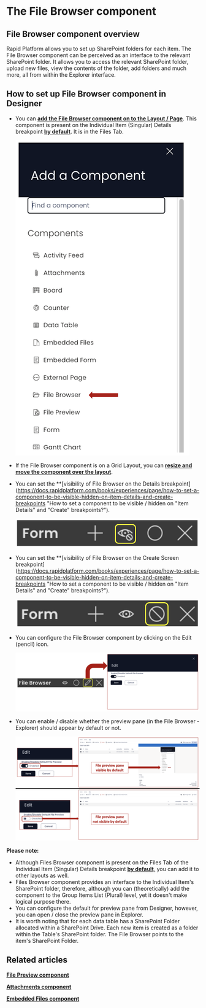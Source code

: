 # The File Browser component

## File Browser component overview

Rapid Platform allows you to set up SharePoint folders for each item. The File Browser component can be perceived as an interface to the relevant SharePoint folder. It allows you to access the relevant SharePoint folder, upload new files, view the contents of the folder, add folders and much more, all from within the Explorer interface.

## How to set up File Browser component in Designer

- You can [**add the File Browser component on to the Layout / Page**](https://docs.rapidplatform.com/books/experiences/page/how-to-add-a-component-to-a-layout-page "How to add a component to a Layout / Page?"). This component is present on the Individual Item (Singular) Details breakpoint [**by default**](https://docs.rapidplatform.com/books/experiences/page/how-to-configure-item-details-and-item-creation "How to configure Item Details and Item Creation?"). It is in the Files Tab. 

    ![File browser in component list](<File browser in component list.png>)

- If the File Browser component is on a Grid Layout, you can [**resize and move the component over the layout**](https://docs.rapidplatform.com/books/experiences/page/how-to-arrange-a-component-on-grid-layout "How to arrange a component on Grid layout?").
- You can set the **[visibility of File Browser on the Details breakpoint](https://docs.rapidplatform.com/books/experiences/page/how-to-set-a-component-to-be-visible-hidden-on-item-details-and-create-breakpoints "How to set a component to be visible / hidden on "Item Details" and "Create" breakpoints?").   

    ![Visibility toggle](<../Visiblity toggle.png>)

- You can set the **[visibility of File Browser on the Create Screen breakpoint](https://docs.rapidplatform.com/books/experiences/page/how-to-set-a-component-to-be-visible-hidden-on-item-details-and-create-breakpoints "How to set a component to be visible / hidden on "Item Details" and "Create" breakpoints?").   

    ![Display toggle](<../Display toggle.png>)

- You can configure the File Browser component by clicking on the Edit (pencil) icon. 

    ![Edit panel](<Edit panel.png>)
    
- You can enable / disable whether the preview pane (in the File Browser - Explorer) should appear by default or not. 

    ![Toggling default preview state](<Toggling default preview state.png>)

**Please note:**

- Although Files Browser component is present on the Files Tab of the Individual Item (Singular) Details breakpoint [**by default**,](https://docs.rapidplatform.com/books/experiences/page/how-to-configure-item-details-and-item-creation "How to configure Item Details and Item Creation?") you can add it to other layouts as well.
- Files Browser component provides an interface to the Individual Item's SharePoint folder, therefore, although you can (theoretically) add the component to the Group Items List (Plural) level, yet it doesn't make logical purpose there.
- You can configure the default for preview pane from Designer, however, you can open / close the preview pane in Explorer.
- It is worth noting that for each data table has a SharePoint Folder allocated within a SharePoint Drive. Each new item is created as a folder within the Table's SharePoint folder. The File Browser points to the item's SharePoint Folder.

## Related articles

[**File Preview component**](https://docs.rapidplatform.com/books/experiences/page/what-is-a-file-preview-component-on-a-layout-page "What is a File Preview component on a Layout / Page?")

[**Attachments component**](https://docs.rapidplatform.com/books/experiences/page/what-is-an-attachments-component-on-a-layout-page "What is an Attachments component on a Layout / Page?")

[**Embedded Files component**](https://docs.rapidplatform.com/books/experiences/page/what-is-an-embedded-files-component-on-a-layout-page "What is an Embedded Files component on a Layout / Page?")
